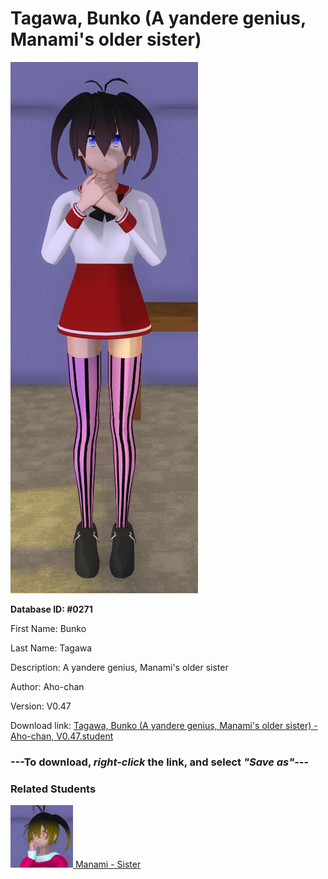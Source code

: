 # Tagawa, Bunko (A yandere genius, Manami's older sister)

<img src="Files/Tagawa, Bunko (A yandere genius, Manami's older sister).png" title="Tagawa, Bunko (A yandere genius, Manami's older sister) - Aho-chan, V0.47">

**Database ID: #0271**

First Name: Bunko

Last Name: Tagawa

Description: A yandere genius, Manami's older sister

Author: Aho-chan

Version: V0.47

Download link: <a href="https://raw.githubusercontent.com/Arbiter1223/Daigaku-Gurashi-Custom-Students/master/Students/Files/Tagawa%2C%20Bunko%20(A%20yandere%20genius%2C%20Manami's%20older%20sister)%20-%20Aho-chan%2C%20V0.47.student">Tagawa, Bunko (A yandere genius, Manami's older sister) - Aho-chan, V0.47.student</a>

### ---**To download, _right-click_ the link, and select _"Save as"_**---

### Related Students

<a href="Tagawa, Manami (A bullied athlete, Murasaki's childhood friend).md"><img src="Files/Thumbs/Tagawa, Manami (A bullied athlete, Murasaki's childhood friend).png" height="100" width="100" title="Tagawa, Manami (A bullied athlete, Murasaki's childhood friend) - Aho-chan, V0.47"></a><a href="Tagawa, Manami (A bullied athlete, Murasaki's childhood friend).md"> Manami - Sister</a>

